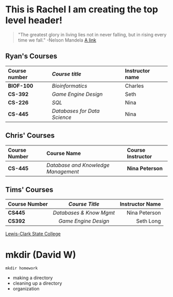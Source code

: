# This is Rachel I am creating the top level header!
> "The greatest glory in living lies not in never falling, but in rising every time we fall." -Nelson Mandela
[A link](https://xkcd.com/)

## Ryan's Courses
| **Course number** | _Course title_ | Instructor name |
| :-----------------|:---------------| :---------------|
| **BIOF-100**          | _Bioinformatics_ | Charles          |
| **CS-392**            | _Game Engine Design_ | Seth         |
| **CS-226**            | _SQL_           |   Nina |
| **CS-445**            | _Databases for Data Science_ | Nina |

## Chris' Courses
| Course Number     | Course Name                           | Course Instructor     |
| :-----------------| :-------------------------------------| :---------------------|
| **CS-445**	    | _Database and Knowledge Management_   | **Nina Peterson**     |


## Tims' Courses
| **Course Number**   |      *Course Title*      |  Instructor Name |
|----------|:-------------:|------:|
| **CS445** | *Databases & Know Mgmt* | Nina Peterson |
| **CS392** | *Game Engine Design* |  Seth Long |


[Lewis-Clark State College](https://www.lcsc.edu)


# mkdir (David W)
`mkdir homework`  
* making a directory
* cleaning up a directory
* organization
